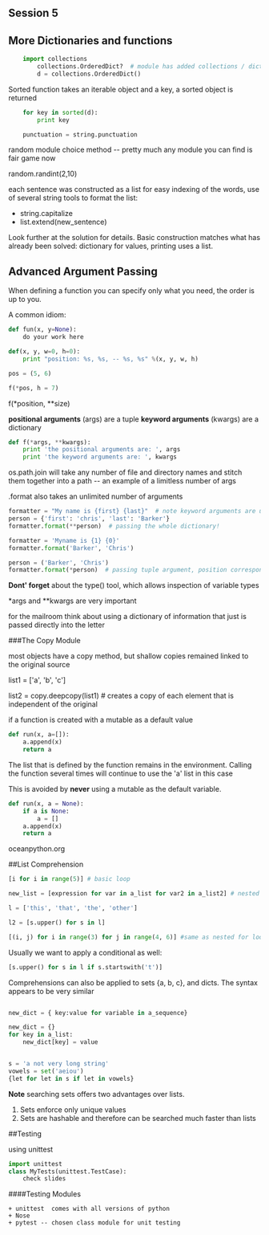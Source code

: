 Session 5
----

More Dictionaries and functions
----

```python
    import collections
        collections.OrderedDict?  # module has added collections / dict tools
        d = collections.OrderedDict()
```

Sorted function takes an iterable object and a key, a sorted object is returned

```python
    for key in sorted(d):
        print key

    punctuation = string.punctuation
```

random module choice method  -- pretty much any module you can find is fair game now

random.randint(2,10)

each sentence was constructed as a list for easy indexing of the words, use of several string tools to format the list:

+ string.capitalize
+ list.extend(new_sentence)

Look further at the solution for details. Basic construction matches what has already been solved: dictionary for values, printing uses a list.

Advanced Argument Passing
----

When defining a function you can specify only what you need, the order is up to you.

A common idiom:
```python
def fun(x, y=None):
    do your work here

def(x, y, w=0, h=0):
    print "position: %s, %s, -- %s, %s" %(x, y, w, h)

pos = (5, 6)

f(*pos, h = 7)
```

f(*position, **size)

**positional arguments** (args) are a tuple
**keyword arguments** (kwargs) are a dictionary

```python
def f(*args, **kwargs):
    print 'the positional arguments are: ', args
    print 'the keyword arguments are: ', kwargs
```

os.path.join will take any number of file and directory names and stitch them together into a path -- an example of a limitless number of args

.format also takes an unlimited number of arguments

```python
formatter = "My name is {first} {last}"  # note keyword arguments are unspecified
person = {'first': 'chris', 'last': 'Barker'}
formatter.format(**person)  # passing the whole dictionary!

formatter = 'Myname is {1} {0}'
formatter.format('Barker', 'Chris')

person = ('Barker', 'Chris')
formatter.format(*person)  # passing tuple argument, position corresponds to numbers


```

**Dont' forget** about the type() tool, which allows inspection of variable types

*args and **kwargs are very important

for the mailroom think about using a dictionary of information that just is passed directly into the letter

###The Copy Module

most objects have a copy method, but shallow copies remained linked to the original source

list1 = ['a', 'b', 'c']

list2 = copy.deepcopy(list1) # creates a copy of each element that is independent of the original

if a function is created with a mutable as a default value

```python
def run(x, a=[]):
    a.append(x)
    return a
```

The list that is defined by the function remains in the environment.  Calling the function several times will continue to use the 'a' list in this case

This is avoided by __never__ using a mutable as the default variable.

```python
def run(x, a = None):
    if a is None:
        a = []
    a.append(x)
    return a
```

oceanpython.org

##List Comprehension

```python
[i for i in range(5)] # basic loop

new_list = [expression for var in a_list for var2 in a_list2] # nested loop, outer product

l = ['this', 'that', 'the', 'other']

l2 = [s.upper() for s in l]

[(i, j) for i in range(3) for j in range(4, 6)] #same as nested for loop

```

Usually we want to apply a conditional as well:

```python
[s.upper() for s in l if s.startswith('t')]
```

Comprehensions can also be applied to sets {a, b, c}, and dicts.  The syntax appears to be very similar
```python

new_dict = { key:value for variable in a_sequence}

new_dict = {}
for key in a_list:
    new_dict[key] = value


s = 'a not very long string'
vowels = set('aeiou')
{let for let in s if let in vowels}
```

**Note** searching sets offers two advantages over lists.

1. Sets enforce only unique values
2. Sets are hashable and therefore can be searched much faster than lists

##Testing

using unittest

```python
import unittest
class MyTests(unittest.TestCase):
    check slides
```

####Testing Modules

    + unittest  comes with all versions of python
    + Nose
    + pytest -- chosen class module for unit testing

